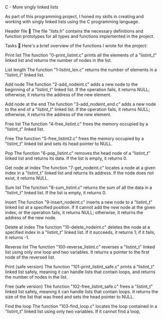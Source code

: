 C - More singly linked lists

As part of this programming project, I honed my skills in creating and working with singly linked lists using the C programming language.

Header file 📁
The file "lists.h" contains the necessary definitions and function prototypes for all types and functions implemented in the project.

Tasks 📃
Here's a brief overview of the functions I wrote for the project:

Print list
The function "0-print_listint.c" prints all the elements of a "listint_t" linked list and returns the number of nodes in the list.

List length
The function "1-listint_len.c" returns the number of elements in a "listint_t" linked list.

Add node
The function "2-add_nodeint.c" adds a new node to the beginning of a "listint_t" linked list. If the operation fails, it returns NULL; otherwise, it returns the address of the new element.

Add node at the end
The function "3-add_nodeint_end.c" adds a new node to the end of a "listint_t" linked list. If the operation fails, it returns NULL; otherwise, it returns the address of the new element.

Free list
The function "4-free_listint.c" frees the memory occupied by a "listint_t" linked list.

Free
The function "5-free_listint2.c" frees the memory occupied by a "listint_t" linked list and sets its head pointer to NULL.

Pop
The function "6-pop_listint.c" removes the head node of a "listint_t" linked list and returns its data. If the list is empty, it returns 0.

Get node at index
The function "7-get_nodeint.c" locates a node at a given index in a "listint_t" linked list and returns its address. If the node does not exist, it returns NULL.

Sum list
The function "8-sum_listint.c" returns the sum of all the data in a "listint_t" linked list. If the list is empty, it returns 0.

Insert
The function "9-insert_nodeint.c" inserts a new node to a "listint_t" linked list at a specified position. If it cannot add the new node at the given index, or the operation fails, it returns NULL; otherwise, it returns the address of the new node.

Delete at index
The function "10-delete_nodeint.c" deletes the node at a specified index in a "listint_t" linked list. If it succeeds, it returns 1; if it fails, it returns -1.

Reverse list
The function "100-reverse_listint.c" reverses a "listint_t" linked list using only one loop and two variables. It returns a pointer to the first node of the reversed list.

Print (safe version)
The function "101-print_listint_safe.c" prints a "listint_t" linked list safely, meaning it can handle lists that contain loops, and returns the number of nodes in the list.

Free (safe version)
The function "102-free_listint_safe.c" frees a "listint_t" linked list safely, meaning it can handle lists that contain loops. It returns the size of the list that was freed and sets the head pointer to NULL.

Find the loop
The function "103-find_loop.c" locates the loop contained in a "listint_t" linked list using only two variables. If it cannot find a loop,
